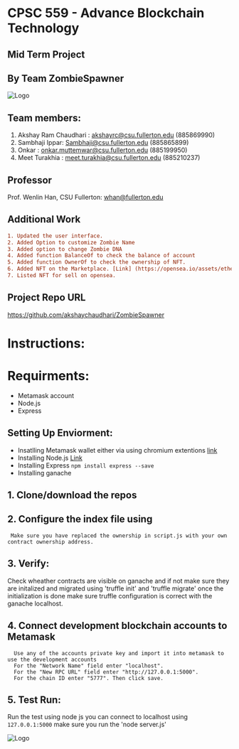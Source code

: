 # CPSC 559 - Advance Blockchain Technology

## Mid Term Project

## By Team ZombieSpawner
![Logo](https://i.ibb.co/SwkN3mq/logo-no-background.png)

## Team members:

1. Akshay Ram Chaudhari : akshayrc@csu.fullerton.edu (885869990)
2. Sambhaji Ippar: Sambhaji@csu.fullerton.edu (885865899)
3. Onkar : onkar.muttemwar@csu.fullerton.edu (885199950)
4. Meet Turakhia : meet.turakhia@csu.fullerton.edu (885210237)

## Professor

Prof. Wenlin Han, CSU Fullerton: whan@fullerton.edu

## Additional Work
```diff
1. Updated the user interface.
2. Added Option to customize Zombie Name
3. Added option to change Zombie DNA
4. Added function BalanceOf to check the balance of account
5. Added function OwnerOf to check the ownership of NFT.
6. Added NFT on the Marketplace. [Link] (https://opensea.io/assets/ethereum/0x495f947276749ce646f68ac8c248420045cb7b5e/102442290240268602428752935257933529200693348925534355824082065762530734637057)
7. Listed NFT for sell on opensea.
```



## Project Repo URL
https://github.com/akshaychaudhari/ZombieSpawner

# Instructions:

# Requirments:
- Metamask account 
- Node.js 
- Express


## Setting Up Enviorment:
- Insatlling Metamask wallet either via using chromium extentions [link](https://chrome.google.com/webstore/detail/metamask/nkbihfbeogaeaoehlefnkodbefgpgknn?hl=en)
- Installing Node.js [Link](https://nodejs.org/en/download/)
- Installing Express ```npm install express --save```
- Installing ganache

## 1. Clone/download the repos 

## 2. Configure the index file using
     Make sure you have replaced the ownership in script.js with your own contract ownership address. 

## 3. Verify:
Check wheather contracts are visible on ganache and if not make sure they are initalized and migrated using 'truffle init' and 'truffle migrate'
once the initialization is done make sure truffle configuration is correct with the ganache localhost.

## 4. Connect development blockchain accounts to Metamask
      Use any of the accounts private key and import it into metamask to use the development accounts
      For the "Network Name" field enter "localhost".
      For the "New RPC URL" field enter "http://127.0.0.1:5000".
      For the chain ID enter "5777". Then click save.
   
## 5. Test Run:
Run the test using node js you can connect to localhost using  ```127.0.0.1:5000``` make sure you run the 'node server.js'
      
     
     
     
![Logo](https://i.ibb.co/m9Bkg16/logo-white.png)

